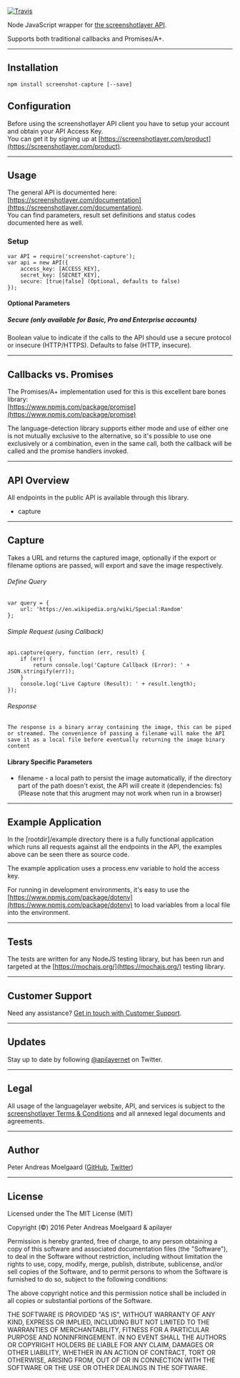
[![Travis](https://travis-ci.org/apilayer/screenshot-capture.svg)](Travis)

Node JavaScript wrapper for [the screenshotlayer API](https://screenshotlayer.com/).

Supports both traditional callbacks and Promises/A+.

---

## Installation
	npm install screenshot-capture [--save]


## Configuration

Before using the screenshotlayer API client you have to setup your account and obtain your API Access Key.  
You can get it by signing up at [https://screenshotlayer.com/product](https://screenshotlayer.com/product).

---

## Usage

The general API is documented here: [https://screenshotlayer.com/documentation](https://screenshotlayer.com/documentation).  
You can find parameters, result set definitions and status codes documented here as well.


### Setup

	var API = require('screenshot-capture');
	var api = new API({
    	access_key: [ACCESS_KEY],
    	secret_key: [SECRET_KEY],
    	secure: [true|false] (Optional, defaults to false)
	});

#### Optional Parameters

##### Secure (only available for Basic, Pro and Enterprise accounts)
Boolean value to indicate if the calls to the API should use a secure protocol or insecure (HTTP/HTTPS). Defaults to false (HTTP, insecure).

---

## Callbacks vs. Promises

The Promises/A+ implementation used for this is this excellent bare bones library:  
[https://www.npmjs.com/package/promise](https://www.npmjs.com/package/promise)

The language-detection library supports either mode and use of either one is not mutually exclusive to the alternative, so it's possible to use one exclusively or a combination, even in the same call, both the callback will be called and the promise handlers invoked.

---

## API Overview
All endpoints in the public API is available through this library.

- capture

---

## Capture
Takes a URL and returns the captured image, optionally if the export or filename options are passed, will export and save the image respectively.

###### Define Query

	var query = {
    	url: 'https://en.wikipedia.org/wiki/Special:Random'
	};

###### Simple Request (using Callback)

	api.capture(query, function (err, result) {
    	if (err) {
        	return console.log('Capture Callback (Error): ' + JSON.stringify(err));
    	}
	    console.log('Live Capture (Result): ' + result.length);
	});
    
###### Response
	The response is a binary array containing the image, this can be piped or streamed. The convenience of passing a filename will make the API save it as a local file before eventually returning the image binary content
	
#### Library Specific Parameters
- filename - a local path to persist the image automatically, if the directory part of the path doesn't exist, the API will create it (dependencies: fs) (Please note that this arugment may not work when run in a browser)
 

---

## Example Application

In the [rootdir]/example directory there is a fully functional application which runs all requests against all the endpoints in the API, the examples above can be seen there as source code.

The example application uses a process.env variable to hold the access key.

For running in development environments, it's easy to use the [https://www.npmjs.com/package/dotenv](https://www.npmjs.com/package/dotenv) to load variables from a local file into the environment.

---

## Tests

The tests are written for any NodeJS testing library, but has been run and targeted at the [https://mochajs.org/](https://mochajs.org/) testing library.

---

## Customer Support

Need any assistance? [Get in touch with Customer Support](mailto:support@apilayer.net?subject=%screenshotlayer%5D).

---

## Updates
Stay up to date by following [@apilayernet](https://twitter.com/apilayernet) on Twitter.

---

## Legal

All usage of the languagelayer website, API, and services is subject to the [screenshotlayer Terms & Conditions](https://screenshotlayer.com/terms) and all annexed legal documents and agreements.

---

## Author
Peter Andreas Moelgaard ([GitHub](https://github.com/pmoelgaard), [Twitter](https://twitter.com/petermoelgaard))

---

## License
Licensed under the The MIT License (MIT)

Copyright (&copy;) 2016 Peter Andreas Moelgaard & apilayer

Permission is hereby granted, free of charge, to any person obtaining a copy of this software and associated documentation files (the "Software"), to deal in the Software without restriction, including without limitation the rights to use, copy, modify, merge, publish, distribute, sublicense, and/or sell copies of the Software, and to permit persons to whom the Software is furnished to do so, subject to the following conditions:

The above copyright notice and this permission notice shall be included in all copies or substantial portions of the Software.

THE SOFTWARE IS PROVIDED "AS IS", WITHOUT WARRANTY OF ANY KIND, EXPRESS OR IMPLIED, INCLUDING BUT NOT LIMITED TO THE WARRANTIES OF MERCHANTABILITY, FITNESS FOR A PARTICULAR PURPOSE AND NONINFRINGEMENT. IN NO EVENT SHALL THE AUTHORS OR COPYRIGHT HOLDERS BE LIABLE FOR ANY CLAIM, DAMAGES OR OTHER LIABILITY, WHETHER IN AN ACTION OF CONTRACT, TORT OR OTHERWISE, ARISING FROM, OUT OF OR IN CONNECTION WITH THE SOFTWARE OR THE USE OR OTHER DEALINGS IN THE SOFTWARE.